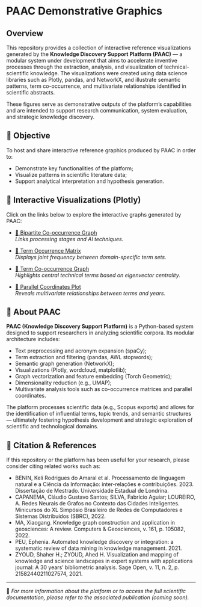 # PAAC Demonstrative Graphics

## Overview

This repository provides a collection of interactive reference visualizations generated by the **Knowledge Discovery Support Platform (PAAC)** — a modular system under development that aims to accelerate inventive processes through the extraction, analysis, and visualization of technical-scientific knowledge. The visualizations were created using data science libraries such as Plotly, pandas, and NetworkX, and illustrate semantic patterns, term co-occurrence, and multivariate relationships identified in scientific abstracts.

These figures serve as demonstrative outputs of the platform’s capabilities and are intended to support research communication, system evaluation, and strategic knowledge discovery.

## 🎯 Objective

To host and share interactive reference graphics produced by PAAC in order to:
- Demonstrate key functionalities of the platform;
- Visualize patterns in scientific literature data;
- Support analytical interpretation and hypothesis generation.

## 🔗 Interactive Visualizations (Plotly)

Click on the links below to explore the interactive graphs generated by PAAC:

- [🔗 Bipartite Co-occurrence Graph](https://thiagonasmto.github.io/PAAC-demonstrative-graphics/bipartite_graph.html)  
  *Links processing stages and AI techniques.*
  
- [🔗 Term Occurrence Matrix](https://thiagonasmto.github.io/PAAC-demonstrative-graphics/occurrence_matrix.html)  
  *Displays joint frequency between domain-specific term sets.*

- [🔗 Term Co-occurrence Graph](https://thiagonasmto.github.io/PAAC-demonstrative-graphics/graph.html)  
  *Highlights central technical terms based on eigenvector centrality.*

- [🔗 Parallel Coordinates Plot](https://thiagonasmto.github.io/PAAC-demonstrative-graphics/parallel_coordinates.html)  
  *Reveals multivariate relationships between terms and years.*

## 🧠 About PAAC

**PAAC (Knowledge Discovery Support Platform)** is a Python-based system designed to support researchers in analyzing scientific corpora. Its modular architecture includes:

- Text preprocessing and acronym expansion (spaCy);
- Term extraction and filtering (pandas, AWL stopwords);
- Semantic graph generation (NetworkX);
- Visualizations (Plotly, wordcloud, matplotlib);
- Graph vectorization and feature embedding (Torch Geometric);
- Dimensionality reduction (e.g., UMAP);
- Multivariate analysis tools such as co-occurrence matrices and parallel coordinates.

The platform processes scientific data (e.g., Scopus exports) and allows for the identification of influential terms, topic trends, and semantic structures — ultimately fostering hypothesis development and strategic exploration of scientific and technological domains.

## 📘 Citation & References

If this repository or the platform has been useful for your research, please consider citing related works such as:

- BENIN, Keli Rodrigues do Amaral et al. Processamento de linguagem natural e a Ciência da Informação: inter-relações e contribuições. 2023. Dissertação de Mestrado. Universidade Estadual de Londrina.
- CAPANEMA, Cláudio Gustavo Santos; SILVA, Fabrício Aguiar; LOUREIRO, A. Redes Neurais de Grafos no Contexto das Cidades Inteligentes. Minicursos do XL Simpósio Brasileiro de Redes de Computadores e Sistemas Distribuídos (SBRC), 2022.
- MA, Xiaogang. Knowledge graph construction and application in geosciences: A review. Computers & Geosciences, v. 161, p. 105082, 2022.
- PEU, Ephenia. Automated knowledge discovery or integration: a systematic review of data mining in knowledge management. 2021.
- ZYOUD, Shaher H.; ZYOUD, Ahed H. Visualization and mapping of knowledge and science landscapes in expert systems with applications journal: A 30 years’ bibliometric analysis. Sage Open, v. 11, n. 2, p. 21582440211027574, 2021. 

---

📌 *For more information about the platform or to access the full scientific documentation, please refer to the associated publication (coming soon).*
